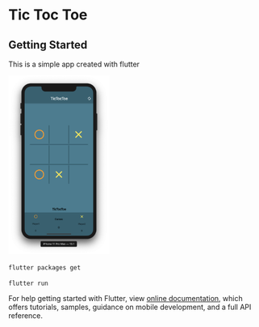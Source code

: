 # Tic Toc Toe

## Getting Started

This is a simple app created with flutter

<img src="./Screen Shot.png" width="200">

`flutter packages get`

`flutter run`

For help getting started with Flutter, view
[online documentation](https://flutter.dev/docs), which offers tutorials,
samples, guidance on mobile development, and a full API reference.

